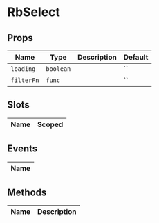 # RbSelect

> 

## Props

| Name       | Type          | Description     | Default                  |
|------------|---------------|-----------------|--------------------------|
| `loading` | `boolean` |  | `` |
| `filterFn` | `func` |  | `` |

## Slots

| Name       | Scoped        |
|------------|---------------|

## Events

| Name       |
|------------|

## Methods

| Name       | Description     |
|------------|-----------------|
